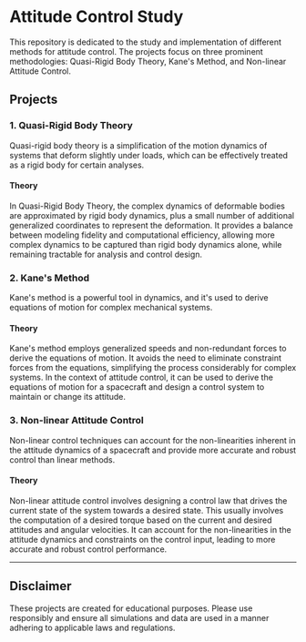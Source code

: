 # Attitude Control Study

This repository is dedicated to the study and implementation of different methods for attitude control. The projects focus on three prominent methodologies: Quasi-Rigid Body Theory, Kane's Method, and Non-linear Attitude Control.

## Projects

### 1. Quasi-Rigid Body Theory

Quasi-rigid body theory is a simplification of the motion dynamics of systems that deform slightly under loads, which can be effectively treated as a rigid body for certain analyses.

#### Theory

In Quasi-Rigid Body Theory, the complex dynamics of deformable bodies are approximated by rigid body dynamics, plus a small number of additional generalized coordinates to represent the deformation. It provides a balance between modeling fidelity and computational efficiency, allowing more complex dynamics to be captured than rigid body dynamics alone, while remaining tractable for analysis and control design.

### 2. Kane's Method

Kane's method is a powerful tool in dynamics, and it's used to derive equations of motion for complex mechanical systems.

#### Theory

Kane's method employs generalized speeds and non-redundant forces to derive the equations of motion. It avoids the need to eliminate constraint forces from the equations, simplifying the process considerably for complex systems. In the context of attitude control, it can be used to derive the equations of motion for a spacecraft and design a control system to maintain or change its attitude.

### 3. Non-linear Attitude Control

Non-linear control techniques can account for the non-linearities inherent in the attitude dynamics of a spacecraft and provide more accurate and robust control than linear methods.

#### Theory

Non-linear attitude control involves designing a control law that drives the current state of the system towards a desired state. This usually involves the computation of a desired torque based on the current and desired attitudes and angular velocities. It can account for the non-linearities in the attitude dynamics and constraints on the control input, leading to more accurate and robust control performance.

---

## Disclaimer

These projects are created for educational purposes. Please use responsibly and ensure all simulations and data are used in a manner adhering to applicable laws and regulations.


